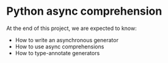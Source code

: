 # Python async comprehension

At the end of this project, we are expected to know:

 - How to write an asynchronous generator
 - How to use async comprehensions
 - How to type-annotate generators
